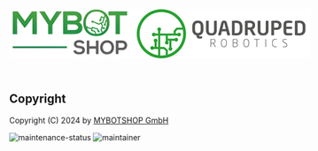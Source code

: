 <div style="display: flex; justify-content: space-between; align-items: center;">
  <img src="assets/mbs_logo.png" alt="MYBOTSHOP" width="220"/>
  <img src="assets/qre_logo.png" alt="Second Image"/>
</div>

‎ 

## Copyright 

Copyright (C) 2024 by [MYBOTSHOP GmbH](www.mybotshop.de)

![maintenance-status](https://img.shields.io/badge/Maintenance-passively--maintained-yellowgreen.svg)
![maintainer](https://img.shields.io/badge/Maintainer-MYBOTSHOP_Support-blue)


<!-- <p align="center" style="border:solid #6495ED">
  <img src="https://github.com/SOHAIL1996/property_based_tester/blob/main/documentation/gifs/husky_iso23482-1_sec11.1.gif" width="32%"/>
  &nbsp;
  <img src="https://github.com/SOHAIL1996/property_based_tester/blob/main/documentation/gifs/husky_iso23482-1_sec13.2.gif" width="32%"/>
  &nbsp; 
  <img src="https://github.com/SOHAIL1996/property_based_tester/blob/main/documentation/gifs/husky_iso23482-1_sec13.3.gif" width="32%"/>
</p> -->